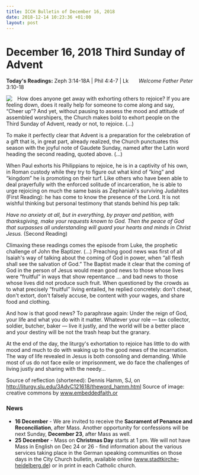 ```yaml
---
title: ICCH Bulletin of December 16, 2018
date: 2018-12-14 10:23:36 +01:00
layout: post
---
```


# December 16, 2018 Third Sunday of Advent
<span style="float: right"><em>Welcome Father Peter</em></span>
**Today's Readings:** Zeph 3:14-18A | Phil 4:4-7 | Lk 3:10-18


<img style="float: left; margin-right: 1em;" src="https://www.embeddedfaith.org/uploads/2/3/8/1/23813505/7147930_orig.png?314">

How does anyone get away with exhorting others to rejoice? If you are feeling down, does it really help for someone to come along and say, “Cheer up”? And yet, without pausing to assess the mood and attitude of assembled worshipers, the Church makes bold to exhort people on the Third Sunday of Advent, ready or not, to rejoice. (...)

To make it perfectly clear that Advent is a preparation for the celebration of a gift that is, in great part, already realized, the Church punctuates this season with the joyful note of Gaudete Sunday, named after the Latin word heading the second reading, quoted above. (...)

When Paul exhorts his Philippians to rejoice, he is in a captivity of his own, in Roman custody while they try to figure out what kind of “king” and “kingdom” he is promoting on their turf. Like others who have been able to deal prayerfully with the enforced solitude of incarceration, he is able to urge rejoicing on much the same basis as Zephaniah's surviving Judahites (First Reading): he has come to know the presence of the Lord. It is not wishful thinking but personal testimony that stands behind his pep talk:

*Have no anxiety at all, but in everything, by prayer and petition, with thanksgiving, make your requests known to God. Then the peace of God that surpasses all understanding will guard your hearts and minds in Christ Jesus.* (Second Reading)

Climaxing these readings comes the episode from Luke, the prophetic challenge of John the Baptizer. (...) Preaching good news was first of all Isaiah's way of talking about the coming of God in power, when “all flesh shall see the salvation of God.” The Baptist made it clear that the coming of God in the person of Jesus would mean good news to those whose lives were “fruitful” in ways that show repentance … and bad news to those whose lives did not produce such fruit. When questioned by the crowds as to what precisely “fruitful” living entailed, he replied concretely: don't cheat, don't extort, don't falsely accuse, be content with your wages, and share food and clothing.

And how is that good news? To paraphrase again: Under the reign of God, your life and what you do with it matter. Whatever your role — tax collector, soldier, butcher, baker — live it justly, and the world will be a better place and your destiny will be not the trash heap but the granary.

At the end of the day, the liturgy's exhortation to rejoice has little to do with mood and much to do with waking up to the good news of the incarnation. The way of life revealed in Jesus is both consoling and demanding. While most of us do not face exile or imprisonment, we do face the challenges of living justly and sharing with the needy...

Source of reflection (shortened): Dennis Hamm, SJ, on http://liturgy.slu.edu/3AdvC121618/theword_hamm.html
Source of image: creative commons by www.embeddedfaith.or

### News 

* **16 December** - We are invited to receive the **Sacrament of Penance and Reconciliation**, after Mass. Another opportunity for confessions will be next Sunday, **December 23**, after Mass as well.
* **25 December** - Mass on **Christmas Day** starts at 1 pm. We will not have Mass in English on Dec 24 or 26 - find information about the various services taking place in the German speaking communities on those days in the City Church bulletin, available online (www.stadtkirche-heidelberg.de) or in print in each Catholic church. 
